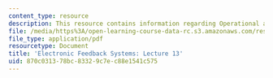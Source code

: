 ```yaml
---
content_type: resource
description: This resource contains information regarding Operational amplifier compensation.
file: /media/https%3A/open-learning-course-data-rc.s3.amazonaws.com/res-6-010-electronic-feedback-systems-spring-2013/870c031378bc83329c7ec88e1541c575_MITRES_6-010S13_lec13.pdf
file_type: application/pdf
resourcetype: Document
title: 'Electronic Feedback Systems: Lecture 13'
uid: 870c0313-78bc-8332-9c7e-c88e1541c575
---
```


